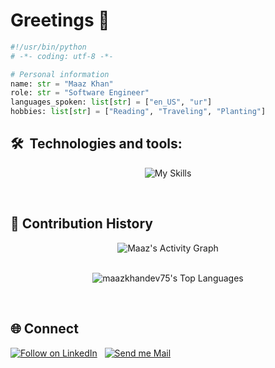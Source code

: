 <h1 align="left">Greetings 👋 </h1>
 
```python
#!/usr/bin/python
# -*- coding: utf-8 -*-

# Personal information
name: str = "Maaz Khan"
role: str = "Software Engineer"
languages_spoken: list[str] = ["en_US", "ur"]
hobbies: list[str] = ["Reading", "Traveling", "Planting"]
```

## 🛠  Technologies and tools:

[tech_tools_anchor]: #icon

<div align="center">


![My Skills](https://skillicons.dev/icons?i=git,github,c,cpp,py,vim,neovim,bash,powershell,md,html,css,tailwind,bootstrap,js,ts,windows,linux,debian,ubuntu,react,redux,nextjs,nodejs,express,mysql,postgres,supabase,firebase,npm,figma,obsidian,sublime,pycharm,vscode,visualstudio,androidstudio,discord)

</div>

<br>

## 📅 Contribution History
<div align="center">
<img alt="Maaz's Activity Graph" src="https://github-readme-activity-graph.vercel.app/graph/?username=maazkhandev75&bg_color=1F222E&color=F8D866&line=f01000&point=FFFFFF&hide_border=true" />
</div>

<br>

<div align="center">
 
![maazkhandev75's Top Languages](https://github-readme-stats.vercel.app/api/top-langs/?username=maazkhandev75&theme=dark&show_icons=true&hide_border=true&layout=compact)

</div>

<br>

## 🌐 Connect
<p align="left">
 
  <a href="https://www.linkedin.com/in/maazkhan75/"><img title="Follow on LinkedIn" src="https://img.shields.io/badge/LinkedIn-0077B5?style=for-the-badge&logo=linkedin&logoColor=white"/></a>
  &nbsp;
 <a href="mailto:maazkhan75555@gmail.com"><img title="Send me Mail" src="https://img.shields.io/badge/Gmail-D14836?style=for-the-badge&logo=gmail&logoColor=white"/></a>
</p>
